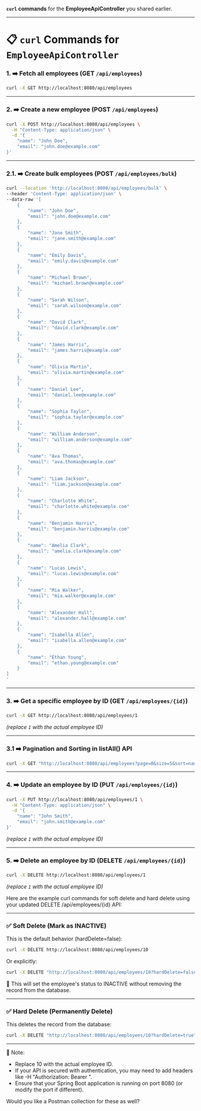  **`curl` commands** for the **EmployeeApiController** you shared earlier.  

---

# 📋 `curl` Commands for `EmployeeApiController`

### 1. ➡️ Fetch all employees (GET `/api/employees`)

```bash
curl -X GET http://localhost:8080/api/employees
```

---

### 2. ➡️ Create a new employee (POST `/api/employees`)

```bash
curl -X POST http://localhost:8080/api/employees \
  -H "Content-Type: application/json" \
  -d '{
    "name": "John Doe",
    "email": "john.doe@example.com"
}'
```

---

### 2.1. ➡️ Create bulk employees (POST `/api/employees/bulk`)

```bash
curl --location 'http://localhost:8080/api/employees/bulk' \
--header 'Content-Type: application/json' \
--data-raw '[
    {
        "name": "John Doe",
        "email": "john.doe@example.com"
    },
    {
        "name": "Jane Smith",
        "email": "jane.smith@example.com"
    },
    {
        "name": "Emily Davis",
        "email": "emily.davis@example.com"
    },
    {
        "name": "Michael Brown",
        "email": "michael.brown@example.com"
    },
    {
        "name": "Sarah Wilson",
        "email": "sarah.wilson@example.com"
    },
    {
        "name": "David Clark",
        "email": "david.clark@example.com"
    },
    {
        "name": "James Harris",
        "email": "james.harris@example.com"
    },
    {
        "name": "Olivia Martin",
        "email": "olivia.martin@example.com"
    },
    {
        "name": "Daniel Lee",
        "email": "daniel.lee@example.com"
    },
    {
        "name": "Sophia Taylor",
        "email": "sophia.taylor@example.com"
    },
    {
        "name": "William Anderson",
        "email": "william.anderson@example.com"
    },
    {
        "name": "Ava Thomas",
        "email": "ava.thomas@example.com"
    },
    {
        "name": "Liam Jackson",
        "email": "liam.jackson@example.com"
    },
    {
        "name": "Charlotte White",
        "email": "charlotte.white@example.com"
    },
    {
        "name": "Benjamin Harris",
        "email": "benjamin.harris@example.com"
    },
    {
        "name": "Amelia Clark",
        "email": "amelia.clark@example.com"
    },
    {
        "name": "Lucas Lewis",
        "email": "lucas.lewis@example.com"
    },
    {
        "name": "Mia Walker",
        "email": "mia.walker@example.com"
    },
    {
        "name": "Alexander Hall",
        "email": "alexander.hall@example.com"
    },
    {
        "name": "Isabella Allen",
        "email": "isabella.allen@example.com"
    },
    {
        "name": "Ethan Young",
        "email": "ethan.young@example.com"
    }
]
'
```

---

### 3. ➡️ Get a specific employee by ID (GET `/api/employees/{id}`)

```bash
curl -X GET http://localhost:8080/api/employees/1
```
*(replace `1` with the actual employee ID)*

---


### 3.1 ➡️ Pagination and Sorting in listAll() API

```bash
curl -X GET "http://localhost:8080/api/employees?page=0&size=5&sort=name,asc" -H "Content-Type: application/json"

```

---

### 4. ➡️ Update an employee by ID (PUT `/api/employees/{id}`)

```bash
curl -X PUT http://localhost:8080/api/employees/1 \
  -H "Content-Type: application/json" \
  -d '{
    "name": "John Smith",
    "email": "john.smith@example.com"
}'
```
*(replace `1` with the actual employee ID)*

---

### 5. ➡️ Delete an employee by ID (DELETE `/api/employees/{id}`)

```bash
curl -X DELETE http://localhost:8080/api/employees/1
```
*(replace `1` with the actual employee ID)*

Here are the example curl commands for soft delete and hard delete using your updated DELETE /api/employees/{id} API:

---

### ✅ Soft Delete (Mark as INACTIVE)

This is the default behavior (hardDelete=false):

```bash
curl -X DELETE http://localhost:8080/api/employees/10
```

Or explicitly:

```bash
curl -X DELETE "http://localhost:8080/api/employees/10?hardDelete=false"
```

📝 This will set the employee's status to INACTIVE without removing the record from the database.

---

### ✅ Hard Delete (Permanently Delete)

This deletes the record from the database:

```bash
curl -X DELETE "http://localhost:8080/api/employees/10?hardDelete=true"
```

---

📌 Note:

* Replace 10 with the actual employee ID.
* If your API is secured with authentication, you may need to add headers like -H "Authorization: Bearer <token>".
* Ensure that your Spring Boot application is running on port 8080 (or modify the port if different).

Would you like a Postman collection for these as well?
